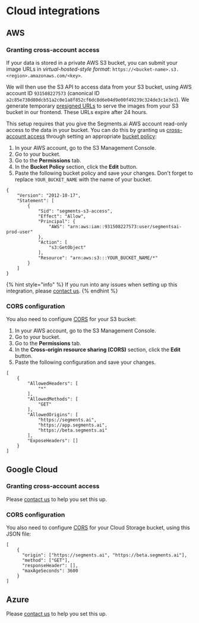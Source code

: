 # Cloud integrations

## AWS

### Granting cross-account access

If your data is stored in a private AWS S3 bucket, you can submit your image URLs in _virtual-hosted-style format_: `https://<bucket-name>.s3.<region>.amazonaws.com/<key>`.

We will then use the S3 API to access data from your S3 bucket, using AWS account ID `931508227573` (canonical ID `a2c85e730d80dcb51a2c0e1a8f852cf6dc8d6e04d9e00f49239c324de3c1e3e1`). We generate temporary [presigned URLs](https://docs.aws.amazon.com/AmazonS3/latest/userguide/using-presigned-url.html) to serve the images from your S3 bucket in our frontend. These URLs expire after 24 hours.

This setup requires that you give the Segments.ai AWS account read-only access to the data in your bucket. You can do this by granting us [cross-account access](https://aws.amazon.com/premiumsupport/knowledge-center/cross-account-access-s3/) through setting an appropriate [bucket policy](https://docs.aws.amazon.com/AmazonS3/latest/dev/example-bucket-policies.html):

1. In your AWS account, go to the S3 Management Console.
2. Go to your bucket.
3. Go to the **Permissions** tab.
4. In the **Bucket Policy** section, click the **Edit** button.
5. Paste the following bucket policy and save your changes. Don't forget to replace `YOUR_BUCKET_NAME` with the name of your bucket.

```
{
    "Version": "2012-10-17",
    "Statement": [
        {
            "Sid": "segments-s3-access",
            "Effect": "Allow",
            "Principal": {
                "AWS": "arn:aws:iam::931508227573:user/segmentsai-prod-user"
            },
            "Action": [
                "s3:GetObject"
            ],
            "Resource": "arn:aws:s3:::YOUR_BUCKET_NAME/*"
        }
    ]
}
```

{% hint style="info" %}
If you run into any issues when setting up this integration, please [contact us](https://segments.ai/contact).
{% endhint %}

### CORS configuration

You also need to configure [CORS](https://docs.aws.amazon.com/AmazonS3/latest/userguide/cors.html) for your S3 bucket:

1. In your AWS account, go to the S3 Management Console.
2. Go to your bucket.
3. Go to the **Permissions** tab.
4. In the **Cross-origin resource sharing (CORS)** section, click the **Edit** button.
5. Paste the following configuration and save your changes.

```
[
    {
        "AllowedHeaders": [
            "*"
        ],
        "AllowedMethods": [
            "GET"
        ],
        "AllowedOrigins": [
            "https://segments.ai",
            "https://app.segments.ai",
            "https://beta.segments.ai"
        ],
        "ExposeHeaders": []
    }
]
```

## Google Cloud

### Granting cross-account access

Please [contact us](https://segments.ai/contact) to help you set this up.

### CORS configuration

You also need to configure [CORS](https://cloud.google.com/storage/docs/cross-origin) for your Cloud Storage bucket, using this JSON file:

```
[
    {
      "origin": ["https://segments.ai", "https://beta.segments.ai"],
      "method": ["GET"],
      "responseHeader": [],
      "maxAgeSeconds": 3600
    }
]
```



## Azure

Please [contact us](https://segments.ai/contact) to help you set this up.

